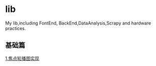 # lib
My lib,including FontEnd, BackEnd,DataAnalysis,Scrapy and hardware practices.



## 基础篇

[1.焦点轮播图实现]()

